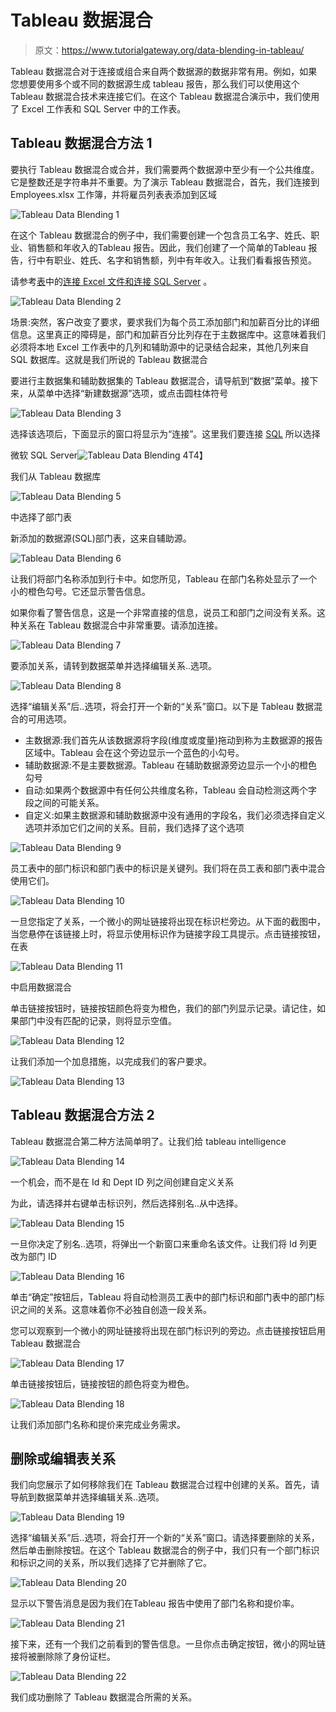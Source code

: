# Tableau 数据混合

> 原文：<https://www.tutorialgateway.org/data-blending-in-tableau/>

Tableau 数据混合对于连接或组合来自两个数据源的数据非常有用。例如，如果您想要使用多个或不同的数据源生成 tableau 报告，那么我们可以使用这个 Tableau 数据混合技术来连接它们。在这个 Tableau 数据混合演示中，我们使用了 Excel 工作表和 SQL Server 中的工作表。

## Tableau 数据混合方法 1

要执行 Tableau 数据混合或合并，我们需要两个数据源中至少有一个公共维度。它是整数还是字符串并不重要。为了演示 Tableau 数据混合，首先，我们连接到 Employees.xlsx 工作簿，并将雇员列表表添加到区域

![Tableau Data Blending 1](img/4097a7ecb32338dfecb6517ab72f7340.png)

在这个 Tableau 数据混合的例子中，我们需要创建一个包含员工名字、姓氏、职业、销售额和年收入的Tableau 报告。因此，我们创建了一个简单的Tableau 报告，行中有职业、姓氏、名字和销售额，列中有年收入。让我们看看报告预览。

请参考[表](https://www.tutorialgateway.org/tableau/)中的[连接 Excel 文件和](https://www.tutorialgateway.org/connecting-to-excel-files-in-tableau/)[连接 SQL Server](https://www.tutorialgateway.org/connecting-tableau-to-sql-server/) 。

![Tableau Data Blending 2](img/adcbf5cd91a4ad9bcbf7054a11ae3618.png)

场景:突然，客户改变了要求，要求我们为每个员工添加部门和加薪百分比的详细信息。这里真正的障碍是，部门和加薪百分比列存在于主数据库中。这意味着我们必须将本地 Excel 工作表中的几列和辅助源中的记录结合起来，其他几列来自 SQL 数据库。这就是我们所说的 Tableau 数据混合

要进行主数据集和辅助数据集的 Tableau 数据混合，请导航到“数据”菜单。接下来，从菜单中选择“新建数据源”选项，或点击圆柱体符号

![Tableau Data Blending 3](img/91108d3359564e3c3b96817c9adce733.png)

选择该选项后，下面显示的窗口将显示为“连接”。这里我们要连接 [SQL](https://www.tutorialgateway.org/sql/) 所以选择

微软 SQL Server![Tableau Data Blending 4](img/8fa672077015d23c663bf84a98fe2dbe.png)T4】

我们从 Tableau 数据库

![Tableau Data Blending 5](img/22849f6feb06b7bae3c6c84e987897a3.png)

中选择了部门表

新添加的数据源(SQL)部门表，这来自辅助源。

![Tableau Data Blending 6](img/ea345e5bce5425078a333316dab713ee.png)

让我们将部门名称添加到行卡中。如您所见，Tableau 在部门名称处显示了一个小的橙色勾号。它还显示警告信息。

如果你看了警告信息，这是一个非常直接的信息，说员工和部门之间没有关系。这种关系在 Tableau 数据混合中非常重要。请添加连接。

![Tableau Data Blending 7](img/75a68520554882c1b31ad45ea1ca9230.png)

要添加关系，请转到数据菜单并选择编辑关系..选项。

![Tableau Data Blending 8](img/36d610b20cae3e376418d70e59c5752c.png)

选择“编辑关系”后..选项，将会打开一个新的“关系”窗口。以下是 Tableau 数据混合的可用选项。

*   主数据源:我们首先从该数据源将字段(维度或度量)拖动到称为主数据源的报告区域中。Tableau 会在这个旁边显示一个蓝色的小勾号。
*   辅助数据源:不是主要数据源。Tableau 在辅助数据源旁边显示一个小的橙色勾号
*   自动:如果两个数据源中有任何公共维度名称，Tableau 会自动检测这两个字段之间的可能关系。
*   自定义:如果主数据源和辅助数据源中没有通用的字段名，我们必须选择自定义选项并添加它们之间的关系。目前，我们选择了这个选项

![Tableau Data Blending 9](img/d694a79dba7d75a27503fcfcaba01bf0.png)

员工表中的部门标识和部门表中的标识是关键列。我们将在员工表和部门表中混合使用它们。

![Tableau Data Blending 10](img/2a89e734f329c8ef693310ce05639e09.png)

一旦您指定了关系，一个微小的网址链接将出现在标识栏旁边。从下面的截图中，当您悬停在该链接上时，将显示使用标识作为链接字段工具提示。点击链接按钮，在表

![Tableau Data Blending 11](img/2556f0bbab115aaeac7be270a3a19513.png)

中启用数据混合

单击链接按钮时，链接按钮颜色将变为橙色，我们的部门列显示记录。请记住，如果部门中没有匹配的记录，则将显示空值。

![Tableau Data Blending 12](img/058f34f8e256e55be463afe48ef706dd.png)

让我们添加一个加息措施，以完成我们的客户要求。

![Tableau Data Blending 13](img/c9e27261824f1c005d066aee8d2cdedf.png)

## Tableau 数据混合方法 2

Tableau 数据混合第二种方法简单明了。让我们给 tableau intelligence

![Tableau Data Blending 14](img/5aa0c2fdbf3c6c525a9dde387b7eec79.png)

一个机会，而不是在 Id 和 Dept ID 列之间创建自定义关系

为此，请选择并右键单击标识列，然后选择别名..从中选择。

![Tableau Data Blending 15](img/204167910288cdbef51b0543d3162f95.png)

一旦你决定了别名..选项，将弹出一个新窗口来重命名该文件。让我们将 Id 列更改为部门 ID

![Tableau Data Blending 16](img/2605a3c874550ebd573864796f1c6aa1.png)

单击“确定”按钮后，Tableau 将自动检测员工表中的部门标识和部门表中的部门标识之间的关系。这意味着你不必独自创造一段关系。

您可以观察到一个微小的网址链接将出现在部门标识列的旁边。点击链接按钮启用Tableau 数据混合

![Tableau Data Blending 17](img/0eefefdd2b921042acfa0f1beaabe1f5.png)

单击链接按钮后，链接按钮的颜色将变为橙色。

![Tableau Data Blending 18](img/ed17a60361aeab4358902e60dfecb4cd.png)

让我们添加部门名称和提价来完成业务需求。

## 删除或编辑表关系

我们向您展示了如何移除我们在 Tableau 数据混合过程中创建的关系。首先，请导航到数据菜单并选择编辑关系..选项。

![Tableau Data Blending 19](img/a1a59f43f177c576951a83fb975177c2.png)

选择“编辑关系”后..选项，将会打开一个新的“关系”窗口。请选择要删除的关系，然后单击删除按钮。在这个 Tableau 数据混合的例子中，我们只有一个部门标识和标识之间的关系，所以我们选择了它并删除了它。

![Tableau Data Blending 20](img/8e75509f85b918f74422615e54c16823.png)

显示以下警告消息是因为我们在Tableau 报告中使用了部门名称和提价率。

![Tableau Data Blending 21](img/7b2360ddea08df794c1f6f1fdbc14434.png)

接下来，还有一个我们之前看到的警告信息。一旦你点击确定按钮，微小的网址链接将被删除除了身份证栏。

![Tableau Data Blending 22](img/aad4047c9abb7ca71fa610d49637b06e.png)

我们成功删除了 Tableau 数据混合所需的关系。